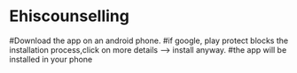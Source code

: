 # Ehiscounselling
#Download the app on an android phone.
#if google, play protect blocks the installation process,click on more details --> install anyway.
#the app will be installed in your phone
